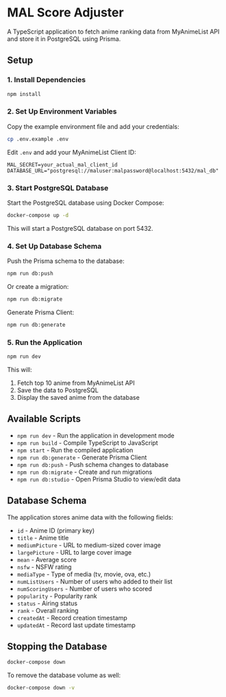 # MAL Score Adjuster

A TypeScript application to fetch anime ranking data from MyAnimeList API and store it in PostgreSQL using Prisma.

## Setup

### 1. Install Dependencies

```bash
npm install
```

### 2. Set Up Environment Variables

Copy the example environment file and add your credentials:

```bash
cp .env.example .env
```

Edit `.env` and add your MyAnimeList Client ID:

```
MAL_SECRET=your_actual_mal_client_id
DATABASE_URL="postgresql://maluser:malpassword@localhost:5432/mal_db"
```

### 3. Start PostgreSQL Database

Start the PostgreSQL database using Docker Compose:

```bash
docker-compose up -d
```

This will start a PostgreSQL database on port 5432.

### 4. Set Up Database Schema

Push the Prisma schema to the database:

```bash
npm run db:push
```

Or create a migration:

```bash
npm run db:migrate
```

Generate Prisma Client:

```bash
npm run db:generate
```

### 5. Run the Application

```bash
npm run dev
```

This will:
1. Fetch top 10 anime from MyAnimeList API
2. Save the data to PostgreSQL
3. Display the saved anime from the database

## Available Scripts

- `npm run dev` - Run the application in development mode
- `npm run build` - Compile TypeScript to JavaScript
- `npm start` - Run the compiled application
- `npm run db:generate` - Generate Prisma Client
- `npm run db:push` - Push schema changes to database
- `npm run db:migrate` - Create and run migrations
- `npm run db:studio` - Open Prisma Studio to view/edit data

## Database Schema

The application stores anime data with the following fields:

- `id` - Anime ID (primary key)
- `title` - Anime title
- `mediumPicture` - URL to medium-sized cover image
- `largePicture` - URL to large cover image
- `mean` - Average score
- `nsfw` - NSFW rating
- `mediaType` - Type of media (tv, movie, ova, etc.)
- `numListUsers` - Number of users who added to their list
- `numScoringUsers` - Number of users who scored
- `popularity` - Popularity rank
- `status` - Airing status
- `rank` - Overall ranking
- `createdAt` - Record creation timestamp
- `updatedAt` - Record last update timestamp

## Stopping the Database

```bash
docker-compose down
```

To remove the database volume as well:

```bash
docker-compose down -v
```
